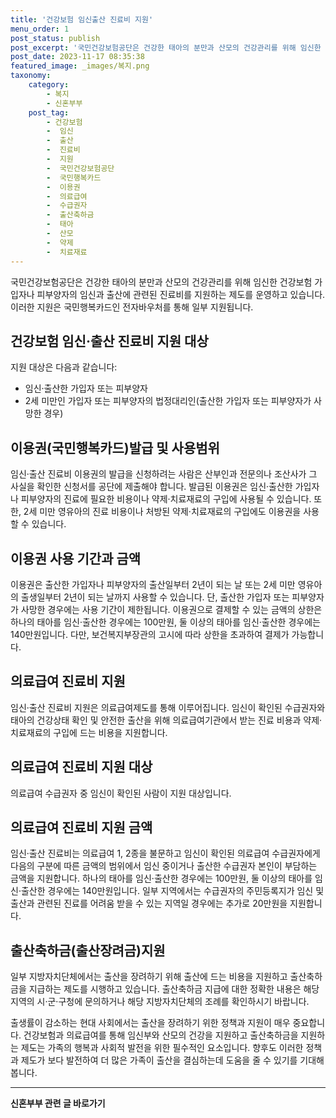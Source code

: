 ```yaml
---
title: '건강보험 임신출산 진료비 지원'
menu_order: 1
post_status: publish
post_excerpt: '국민건강보험공단은 건강한 태아의 분만과 산모의 건강관리를 위해 임신한 건강보험 가입자나 피부양자의 임신과 출산에 관련된 진료비를 지원하는 제도를 운영하고 있습니다. 이러한 지원은 국민행복카드인 전자바우처를 통해 일부 지원됩니다.'
post_date: 2023-11-17 08:35:38
featured_image: _images/복지.png
taxonomy:
    category:
        - 복지
        - 신혼부부
    post_tag:
        - 건강보험
        -  임신
        -  출산
        -  진료비
        -  지원
        -  국민건강보험공단
        -  국민행복카드
        -  이용권
        -  의료급여
        -  수급권자
        -  출산축하금
        -  태아
        -  산모
        -  약제
        -  치료재료
---
```



국민건강보험공단은 건강한 태아의 분만과 산모의 건강관리를 위해 임신한 건강보험 가입자나 피부양자의 임신과 출산에 관련된 진료비를 지원하는 제도를 운영하고 있습니다. 이러한 지원은 국민행복카드인 전자바우처를 통해 일부 지원됩니다.

## 건강보험 임신·출산 진료비 지원 대상

지원 대상은 다음과 같습니다:
- 임신·출산한 가입자 또는 피부양자
- 2세 미만인 가입자 또는 피부양자의 법정대리인(출산한 가입자 또는 피부양자가 사망한 경우)

## 이용권(국민행복카드)발급 및 사용범위

임신·출산 진료비 이용권의 발급을 신청하려는 사람은 산부인과 전문의나 조산사가 그 사실을 확인한 신청서를 공단에 제출해야 합니다. 발급된 이용권은 임신·출산한 가입자나 피부양자의 진료에 필요한 비용이나 약제·치료재료의 구입에 사용될 수 있습니다. 또한, 2세 미만 영유아의 진료 비용이나 처방된 약제·치료재료의 구입에도 이용권을 사용할 수 있습니다.

## 이용권 사용 기간과 금액

이용권은 출산한 가입자나 피부양자의 출산일부터 2년이 되는 날 또는 2세 미만 영유아의 출생일부터 2년이 되는 날까지 사용할 수 있습니다. 단, 출산한 가입자 또는 피부양자가 사망한 경우에는 사용 기간이 제한됩니다. 이용권으로 결제할 수 있는 금액의 상한은 하나의 태아를 임신·출산한 경우에는 100만원, 둘 이상의 태아를 임신·출산한 경우에는 140만원입니다. 다만, 보건복지부장관의 고시에 따라 상한을 초과하여 결제가 가능합니다.

## 의료급여 진료비 지원

임신·출산 진료비 지원은 의료급여제도를 통해 이루어집니다. 임신이 확인된 수급권자와 태아의 건강상태 확인 및 안전한 출산을 위해 의료급여기관에서 받는 진료 비용과 약제·치료재료의 구입에 드는 비용을 지원합니다.

## 의료급여 진료비 지원 대상

의료급여 수급권자 중 임신이 확인된 사람이 지원 대상입니다.

## 의료급여 진료비 지원 금액

임신·출산 진료비는 의료급여 1, 2종을 불문하고 임신이 확인된 의료급여 수급권자에게 다음의 구분에 따른 금액의 범위에서 임신 중이거나 출산한 수급권자 본인이 부담하는 금액을 지원합니다. 하나의 태아를 임신·출산한 경우에는 100만원, 둘 이상의 태아를 임신·출산한 경우에는 140만원입니다. 일부 지역에서는 수급권자의 주민등록지가 임신 및 출산과 관련된 진료를 어려움 받을 수 있는 지역일 경우에는 추가로 20만원을 지원합니다.

## 출산축하금(출산장려금)지원

일부 지방자치단체에서는 출산을 장려하기 위해 출산에 드는 비용을 지원하고 출산축하금을 지급하는 제도를 시행하고 있습니다. 출산축하금 지급에 대한 정확한 내용은 해당 지역의 시·군·구청에 문의하거나 해당 지방자치단체의 조례를 확인하시기 바랍니다.

출생률이 감소하는 현대 사회에서는 출산을 장려하기 위한 정책과 지원이 매우 중요합니다. 건강보험과 의료급여를 통해 임신부와 산모의 건강을 지원하고 출산축하금을 지원하는 제도는 가족의 행복과 사회적 발전을 위한 필수적인 요소입니다. 향후도 이러한 정책과 제도가 보다 발전하여 더 많은 가족이 출산을 결심하는데 도움을 줄 수 있기를 기대해 봅니다.
<!-- wp:separator -->
<hr class="wp-block-separator has-alpha-channel-opacity"/>
<!-- /wp:separator -->

<!-- wp:group {"backgroundColor":"base","layout":{"type":"constrained"}} -->
<div class="wp-block-group has-base-background-color has-background"><!-- wp:paragraph {"align":"center","fontSize":"medium"} -->
<p class="has-text-align-center has-large-font-size"><strong>신혼부부 관련 글 바로가기</strong></p>
<!-- /wp:paragraph -->


<!-- wp:latest-posts
{"categories":[{"id":22936,"count":19,"description":"","link":"https://uknowlaw.com/category/%ec%8b%a0%ed%98%bc%eb%b6%80%eb%b6%80/","name":"신혼부부","slug":"신혼부부","taxonomy":"category","parent":0,"meta":[],"_links":{"self":[{"href":"https://uknowlaw.com/wp-json/wp/v2/categories/22936"}],"collection":[{"href":"https://uknowlaw.com/wp-json/wp/v2/categories"}],"about":[{"href":"https://uknowlaw.com/wp-json/wp/v2/taxonomies/category"}],"wp:post_type":[{"href":"https://uknowlaw.com/wp-json/wp/v2/posts?categories=22936"}],"curies":[{"name":"wp","href":"https://api.w.org/{rel}","templated":true}]}}],"postsToShow":100,"excerptLength":28,"postLayout":"grid","columns":2,"featuredImageAlign":"left","featuredImageSizeSlug":"large","fontSize":"small"} /--></div>
<!-- /wp:group -->